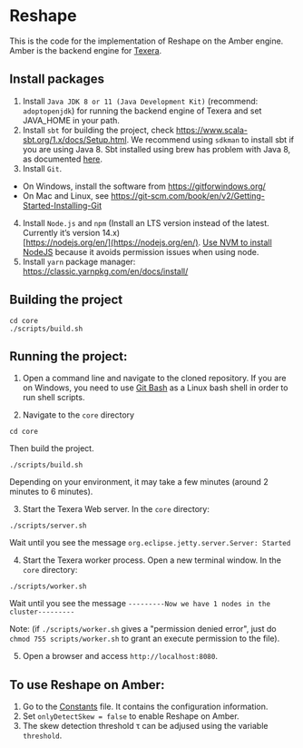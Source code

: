 # Reshape
This is the code for the implementation of Reshape on the Amber engine. Amber is the backend engine for [Texera](https://github.com/Texera/texera).

## Install packages
1. Install `Java JDK 8 or 11 (Java Development Kit)` (recommend: `adoptopenjdk`) for running the backend engine of Texera and set JAVA_HOME in your path.
2. Install `sbt` for building the project, check https://www.scala-sbt.org/1.x/docs/Setup.html. We recommend using `sdkman` to install sbt if you are using Java 8. Sbt installed using brew has problem with Java 8, as documented [here](https://stackoverflow.com/questions/61271015/sbt-fails-with-string-class-is-broken).
3. Install `Git`.
* On Windows, install the software from https://gitforwindows.org/
* On Mac and Linux, see https://git-scm.com/book/en/v2/Getting-Started-Installing-Git
4. Install `Node.js` and `npm` (Install an LTS version instead of the latest. Currently it’s version 14.x)     
[https://nodejs.org/en/](https://nodejs.org/en/). [Use NVM to install NodeJS](https://nodesource.com/blog/installing-node-js-tutorial-using-nvm-on-mac-os-x-and-ubuntu/) because it avoids permission issues when using node.
5. Install `yarn` package manager: https://classic.yarnpkg.com/en/docs/install/

## Building the project
```console
cd core
./scripts/build.sh
```
## Running the project:
1. Open a command line and navigate to the cloned repository. If you are on Windows, you need to use [Git Bash](https://gitforwindows.org/) as a Linux bash shell in order to run shell scripts.

2. Navigate to the `core` directory
```console
cd core
```
Then build the project. 
```console
./scripts/build.sh
```
Depending on your environment, it may take a few minutes (around 2 minutes to 6 minutes).

3. Start the Texera Web server. In the `core` directory:
```console
./scripts/server.sh
```
Wait until you see the message `org.eclipse.jetty.server.Server: Started`

4. Start the Texera worker process. Open a new terminal window. In the `core` directory:
```console
./scripts/worker.sh
```
Wait until you see the message `---------Now we have 1 nodes in the cluster---------`

Note: (if `./scripts/worker.sh` gives a "permission denied error", just do `chmod 755 scripts/worker.sh` to grant an execute permission to the file).

5. Open a browser and access `http://localhost:8080`.

## To use Reshape on Amber:
1. Go to the [Constants](https://github.com/Reshape-skew-handling/reshape-on-amber/blob/main/core/amber/src/main/scala/edu/uci/ics/amber/engine/common/Constants.scala) file. It contains the configuration information.
2. Set `onlyDetectSkew = false` to enable Reshape on Amber.
3. The skew detection threshold τ can be adjused using the variable `threshold`.
